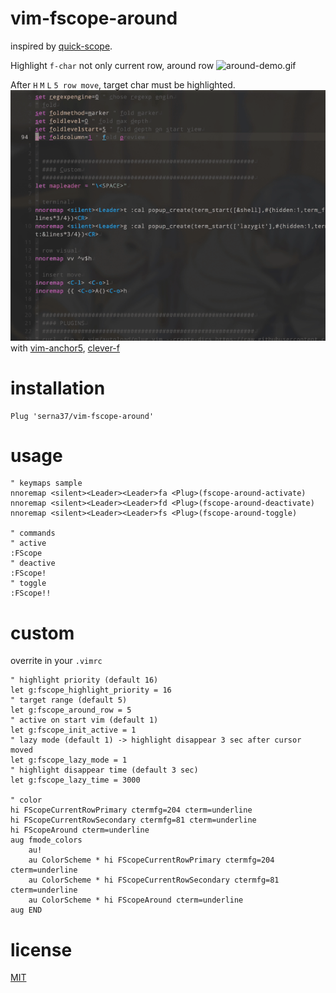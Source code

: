 # vim-fscope-around
inspired by [quick-scope](https://github.com/unblevable/quick-scope).

Highlight `f-char` not only current row, around row
![around-demo.gif](./around-demo.gif)

After `H` `M` `L` `5 row move`, target char must be highlighted.
![usage.gif](./usage.gif)
with [vim-anchor5](https://github.com/serna37/vim-anchor5), [clever-f](https://github.com/rhysd/clever-f.vim)

# installation
```vim
Plug 'serna37/vim-fscope-around'
```

# usage
```vim
" keymaps sample
nnoremap <silent><Leader><Leader>fa <Plug>(fscope-around-activate)
nnoremap <silent><Leader><Leader>fd <Plug>(fscope-around-deactivate)
nnoremap <silent><Leader><Leader>fs <Plug>(fscope-around-toggle)

" commands
" active
:FScope
" deactive
:FScope!
" toggle
:FScope!!
```

# custom
overrite in your `.vimrc`
```vim
" highlight priority (default 16)
let g:fscope_highlight_priority = 16
" target range (default 5)
let g:fscope_around_row = 5
" active on start vim (default 1)
let g:fscope_init_active = 1
" lazy mode (default 1) -> highlight disappear 3 sec after cursor moved
let g:fscope_lazy_mode = 1
" highlight disappear time (default 3 sec)
let g:fscope_lazy_time = 3000

" color
hi FScopeCurrentRowPrimary ctermfg=204 cterm=underline
hi FScopeCurrentRowSecondary ctermfg=81 cterm=underline
hi FScopeAround cterm=underline
aug fmode_colors
    au!
    au ColorScheme * hi FScopeCurrentRowPrimary ctermfg=204 cterm=underline
    au ColorScheme * hi FScopeCurrentRowSecondary ctermfg=81 cterm=underline
    au ColorScheme * hi FScopeAround cterm=underline
aug END
```
# license
[MIT](./LICENSE)
